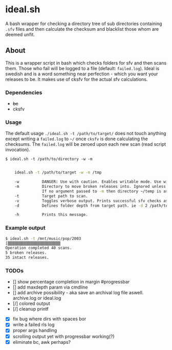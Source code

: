 # ideal.sh
A bash wrapper for checking a directory tree of sub directories containing `.sfv` files and then calculate the checksum and blacklist those whom are deemed unfit. 

## About
This is a wrapper script in bash which checks folders for sfv and then scans them. Those
who fail will be logged to a file (default: `failed.log`). Ideal is swedish and is a word something near
perfection - which you want your releases to be. It makes use of cksfv for the actual sfv calculations.

### Dependencies

* ~~bc~~
* cksfv

### Usage
The default usage `./ideal.sh -t /path/to/target/` does not touch anything except writing a `failed.log` to `~/` once `cksfv` is done calculating the checksums. The `failed.log` will be zeroed upon each new scan (read script invocation).

`$ ideal.sh -t /path/to/directory -w -m`

```bash

	ideal.sh -t /path/to/target -w -m /tmp

	-w			DANGER: Use with caution. Enables writable mode. Use with --move. 
	-m			Directory to move broken releases into. Ignored unless -w is supplied.
				If no argument passed to -m then directory ~/temp is assumed for moving the broken folders to.
	-t			Target path to scan.
	-v			Toggles verbose output. Prints successful sfv checks aswell.
	-d			Defines folder depth from target path. ie -d 2 /path/to/podcast will search 2 levels down.

	-h			Prints this message.

```

### Example output
```bash
$ ideal.sh -t /mnt/music/pop/2003
[▒▒▒▒▒▒▒▒▒▒▒▒▒▒▒▒▒▒▒▒▒▒▒                                                       ]
Operation completed 40 scans.
5 broken releases.
35 intact releases.
```

### TODOs


* [] show percentage completion in margin #progressbar
* [] add maxdepth param via cmdline
* [] add archive possibility - aka save an archival log file aswell. archive.log or ideal.log
* [/] colored output
* [/] cleanup printf

* [x] fix bug where dirs with spaces bor
* [x] write a failed rls log
* [x] proper args handling
* [x] scrolling output yet with progressbar working(?)
* [x] eliminate bc, awk perhaps?

